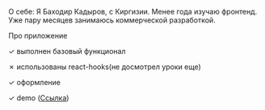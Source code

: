 О себе:
Я Баходир Кадыров, с Киргизии. 
Менее года изучаю фронтенд.
Уже пару месяцев занимаюсь коммерческой разработкой.

Про приложение

✓  выполнен базовый функционал

✗  использованы react-hooks(не досмотрел уроки еще)

✓  оформление

✓  demo (<a href="https://bahoss.github.io/">Ссылка</a>)
